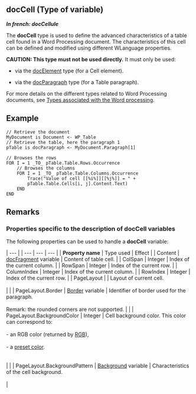 
## docCell (Type of variable)

***In french: docCellule***
				



<a name="XUse"></a>
<a name="Use"></a>
<a name="description"></a>
The **docCell** type is used to define the advanced characteristics of a table cell found in a Word Processing document. The characteristics of this cell can be defined and modified using different WLanguage properties. 

**CAUTION: This type must not be used directly.** It must only be used: 

- via the [docElement](../WDLang1/1000022484.md) type (for a Cell element). 

- via the [docParagraph](../WDLang1/1000022483.md) type (for a Table paragraph). 


For more details on the different types related to Word Processing documents, see [Types associated with the Word processing](../WDLang1/1000022736.md). 


<a name="Example1"></a>
<a name="sample_code"></a>

## Example


```wl
// Retrieve the document
MyDocument is Document <- WP_Table
// Retrieve the table, here the paragraph 1
pTable is docParagraph <- MyDocument.Paragraph[1]

// Browses the rows
FOR I = 1 _TO_ pTable.Table.Rows.Occurrence
	// Browses the columns
	FOR I = 1 _TO_ pTable.Table.Columns.Occurrence
		Trace("Value of cell [[%i%]][[%j%]] = " + 
		pTable.Table.Cells[i, j].Content.Text)
	END
END
```





<a name="NOTE0"></a>

## Remarks
<a name="NOTE0_1"></a>


### Properties specific to the description of docCell variables
<a name="properties_specific_the_description_doccell_variables_ELTPARAGRAPHE000045"></a>

The following properties can be used to handle a **docCell** variable:

   | --- |
| --- | --- | --- |
| **Property name** | Type used | Effect |
| Content | [docFragment](../WDLang1/1000022482.md) variable | Content of table cell. |
| ColSpan | Integer | Index of the current column. |
| RowSpan | Integer | Index of the current row. |
| ColumnIndex | Integer | Index of the current column. |
| RowIndex | Integer | Index of the current row. |
| PageLayout |   | Layout of current cell. <br><br> |
|   | PageLayout.Border | [Border](../Motscles/15140100.md) variable | Identifier of border used for the paragraph.  <br><br>Remark: the rounded corners are not supported. |
|   | PageLayout.BackgroundColor | Integer | Cell background color. This color can correspond to:<br><br>- an RGB color (returned by [RGB](../WDLang1/3029012.md)), <br><br>- a [preset color](../WDLang5/3010002.md). <br><br><br> |
|   | PageLayout.BackgroundPattern | [Background](../WDLang1/1000022038.md) variable | Characteristics of the cell background. <br><br> |




